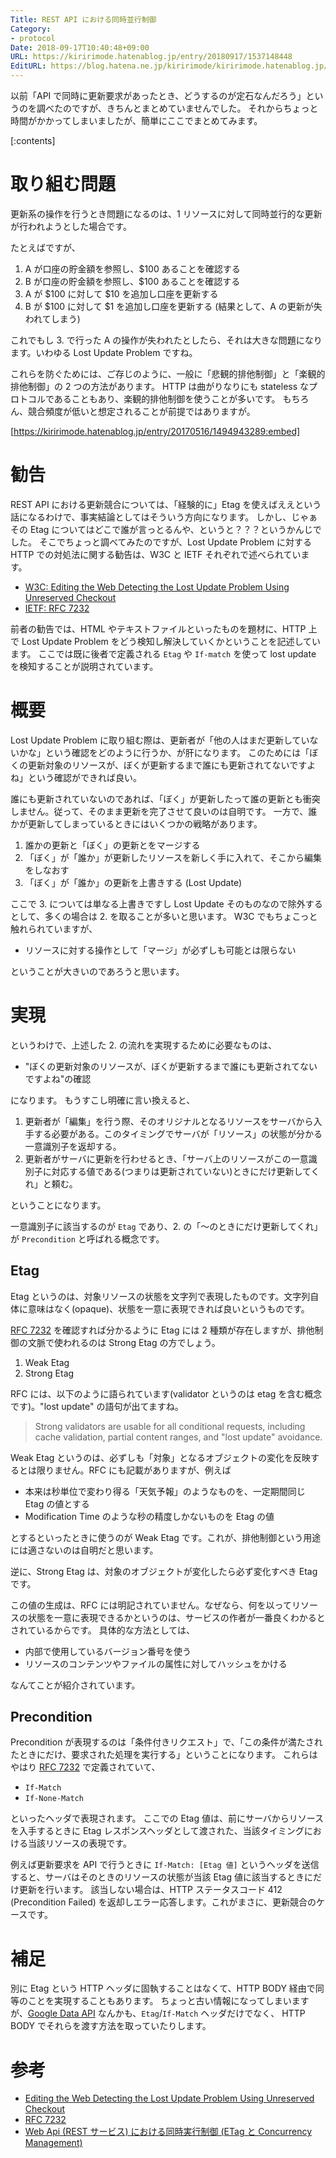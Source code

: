```yaml
---
Title: REST API における同時並行制御
Category:
- protocol
Date: 2018-09-17T10:40:48+09:00
URL: https://kiririmode.hatenablog.jp/entry/20180917/1537148448
EditURL: https://blog.hatena.ne.jp/kiririmode/kiririmode.hatenablog.jp/atom/entry/10257846132632864532
---
```


以前「API で同時に更新要求があったとき、どうするのが定石なんだろう」というのを調べたのですが、きちんとまとめていませんでした。
それからちょっと時間がかかってしまいましたが、簡単にここでまとめてみます。

[:contents]

# 取り組む問題

更新系の操作を行うとき問題になるのは、1 リソースに対して同時並行的な更新が行われようとした場合です。

たとえばですが、

1. A が口座の貯金額を参照し、$100 あることを確認する
2. B が口座の貯金額を参照し、$100 あることを確認する
3. A が $100 に対して $10 を追加し口座を更新する
4. B が $100 に対して $1 を追加し口座を更新する (結果として、A の更新が失われてしまう)

これでもし 3. で行った A の操作が失われたとしたら、それは大きな問題になります。いわゆる Lost Update Problem ですね。

これらを防ぐためには、ご存じのように、一般に「悲観的排他制御」と「楽観的排他制御」の 2 つの方法があります。
HTTP は曲がりなりにも stateless なプロトコルであることもあり、楽観的排他制御を使うことが多いです。
もちろん、競合頻度が低いと想定されることが前提ではありますが。

[https://kiririmode.hatenablog.jp/entry/20170516/1494943289:embed]

# 勧告

REST API における更新競合については、「経験的に」Etag を使えばええという話になるわけで、事実結論としてはそういう方向になります。
しかし、じゃぁその Etag についてはどこで誰が言っとるんや、というと？？？というかんじでした。
そこでちょっと調べてみたのですが、Lost Update Problem に対する HTTP での対処法に関する勧告は、W3C と IETF それぞれで述べられています。

- [W3C: Editing the Web  Detecting the Lost Update Problem Using Unreserved Checkout](https://www.w3.org/1999/04/Editing/)
- [IETF: RFC 7232](https://tools.ietf.org/html/rfc7232)

前者の勧告では、HTML やテキストファイルといったものを題材に、HTTP 上で Lost Update Problem をどう検知し解決していくかということを記述しています。
ここでは既に後者で定義される `Etag` や `If-match` を使って lost update を検知することが説明されています。

# 概要

Lost Update Problem に取り組む際は、更新者が「他の人はまだ更新していないかな」という確認をどのように行うか、が肝になります。
このためには「ぼくの更新対象のリソースが、ぼくが更新するまで誰にも更新されてないですよね」という確認ができれば良い。

誰にも更新されていないのであれば、「ぼく」が更新したって誰の更新とも衝突しません。従って、そのまま更新を完了させて良いのは自明です。
一方で、誰かが更新してしまっているときにはいくつかの戦略があります。

1. 誰かの更新と「ぼく」の更新とをマージする
2. 「ぼく」が「誰か」が更新したリソースを新しく手に入れて、そこから編集をしなおす
3. 「ぼく」が「誰か」の更新を上書きする (Lost Update)

ここで 3. については単なる上書きですし Lost Update そのものなので除外するとして、多くの場合は 2. を取ることが多いと思います。
W3C でもちょこっと触れられていますが、

- リソースに対する操作として「マージ」が必ずしも可能とは限らない

ということが大きいのであろうと思います。

# 実現

というわけで、上述した 2. の流れを実現するために必要なものは、

- "ぼくの更新対象のリソースが、ぼくが更新するまで誰にも更新されてないですよね"の確認

になります。
もうすこし明確に言い換えると、

1. 更新者が「編集」を行う際、そのオリジナルとなるリソースをサーバから入手する必要がある。このタイミングでサーバが「リソース」の状態が分かる一意識別子を返却する。
2. 更新者がサーバに更新を行わせるとき、「サーバ上のリソースがこの一意識別子に対応する値である(つまりは更新されていない)ときにだけ更新してくれ」と頼む。

ということになります。

一意識別子に該当するのが `Etag` であり、2. の「〜のときにだけ更新してくれ」が `Precondition` と呼ばれる概念です。

## Etag

Etag というのは、対象リソースの状態を文字列で表現したものです。文字列自体に意味はなく(opaque)、状態を一意に表現できれば良いというものです。

[RFC 7232](https://tools.ietf.org/html/rfc7232#section-2.3) を確認すれば分かるように Etag には 2 種類が存在しますが、排他制御の文脈で使われるのは Strong Etag の方でしょう。

1. Weak Etag
2. Strong Etag

RFC には、以下のように語られています(validator というのは etag を含む概念です)。"lost update" の語句が出てますね。

> Strong validators are usable for all conditional requests, including cache validation, partial content ranges, and "lost update" avoidance.

Weak Etag というのは、必ずしも「対象」となるオブジェクトの変化を反映するとは限りません。RFC にも記載がありますが、例えば

- 本来は秒単位で変わり得る「天気予報」のようなものを、一定期間同じ Etag の値とする
- Modification Time のような秒の精度しかないものを Etag の値

とするといったときに使うのが Weak Etag です。これが、排他制御という用途には適さないのは自明だと思います。


逆に、Strong Etag は、対象のオブジェクトが変化したら必ず変化すべき Etag です。

この値の生成は、RFC には明記されていません。なぜなら、何を以ってリソースの状態を一意に表現できるかというのは、サービスの作者が一番良くわかるとされているからです。
具体的な方法としては、

- 内部で使用しているバージョン番号を使う
- リソースのコンテンツやファイルの属性に対してハッシュをかける

なんてことが紹介されています。

## Precondition

Precondition が表現するのは「条件付きリクエスト」で、「この条件が満たされたときにだけ、要求された処理を実行する」ということになります。
これらはやはり [RFC 7232](https://tools.ietf.org/html/rfc7232) で定義されていて、

- `If-Match`
- `If-None-Match`

といったヘッダで表現されます。
ここでの Etag 値は、前にサーバからリソースを入手するときに Etag レスポンスヘッダとして渡された、当該タイミングにおける当該リソースの表現です。

例えば更新要求を API で行うときに `If-Match: [Etag 値]` というヘッダを送信すると、サーバはそのときのリソースの状態が当該 Etag 値に該当するときにだけ更新を行います。
該当しない場合は、HTTP ステータスコード 412 (Precondition Failed) を返却しエラー応答します。これがまさに、更新競合のケースです。

# 補足

別に Etag という HTTP ヘッダに固執することはなくて、HTTP BODY 経由で同等のことを実現することもあります。
ちょっと古い情報になってしまいますが、[Google Data API](https://developers.google.com/gdata/docs/2.0/reference#ResourceVersioning) なんかも、`Etag`/`If-Match` ヘッダだけでなく、
HTTP BODY でそれらを渡す方法を取っていたりします。


# 参考

- [Editing the Web  Detecting the Lost Update Problem Using Unreserved Checkout](https://www.w3.org/1999/04/Editing/)
- [RFC 7232](https://tools.ietf.org/html/rfc7232)
- [Web Api (REST サービス) における同時実行制御 (ETag と Concurrency Management)](https://tsmatz.wordpress.com/2011/09/29/web-api-rest-concurrency-management/)
